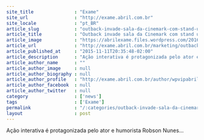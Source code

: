 ```yaml
---
site_title               : "Exame"
site_url                 : "http://exame.abril.com.br"
site_locale              : "pt_BR"
article_slug             : "outback-invade-sala-da-cinemark-com-stand-up-ao-vivo"
article_title            : "Outback invade sala da Cinemark com stand up ao vivo"
article_image            : "https://abrilexame.files.wordpress.com/2016/09/size_960_16_9_outback-cinemak.jpeg?quality=70&strip=all&w=960"
article_url              : "http://exame.abril.com.br/marketing/outback-invade-sala-da-cinemark-com-stand-up-ao-vivo/"
article_published_at     : "2015-11-11T20:35:48-02:00"
article_description      : "Ação interativa é protagonizada pelo ator e humorista Robson Nunes..."
article_author_name      : ""
article_author_image     : null
article_author_biography : null
article_author_profile   : "http://exame.abril.com.br/author/wpvipabril/"
article_author_facebook  : null
article_author_twitter   : null
category                 : ['news']
tags                     : ['Exame']
permalink                : "/:categories/outback-invade-sala-da-cinemark-com-stand-up-ao-vivo/"
layout                   : post
---
```


Ação interativa é protagonizada pelo ator e humorista Robson Nunes...
